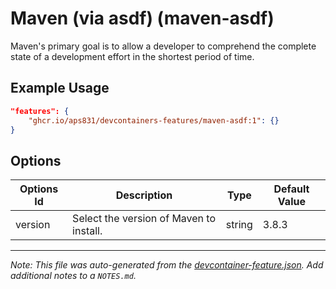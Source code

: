
# Maven (via asdf) (maven-asdf)

Maven's primary goal is to allow a developer to comprehend the complete state of a development effort in the shortest period of time.

## Example Usage

```json
"features": {
    "ghcr.io/aps831/devcontainers-features/maven-asdf:1": {}
}
```

## Options

| Options Id | Description | Type | Default Value |
|-----|-----|-----|-----|
| version | Select the version of Maven to install. | string | 3.8.3 |



---

_Note: This file was auto-generated from the [devcontainer-feature.json](https://github.com/aps831/devcontainers-features/blob/main/src/maven-asdf/devcontainer-feature.json).  Add additional notes to a `NOTES.md`._
